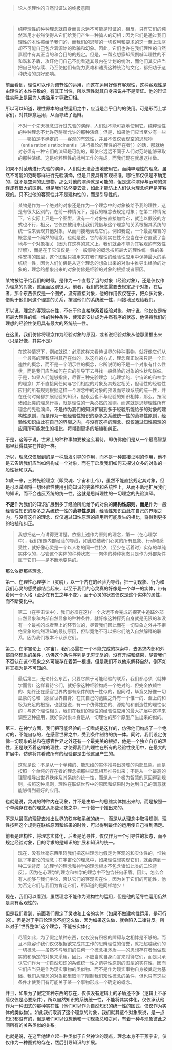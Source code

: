 <blockquote data-pid="dN_OeH3h">论人类理性的自然辩证法的终极意图</blockquote><p><br></p><blockquote data-pid="bJiQv5sp">纯粹理性的种种理念就自身而言永远不可能是辩证的，相反，只有它们的纯然滥用才必然使得从它们给我们产生一种骗人的幻相；因为它们是通过我们理性的本性被给予我们的，而我们的思辨的一切权利和要求的这一至上法庭却不可能自己包含着源始的欺骗和幻象。因此，它们也许在我们理性的自然禀赋中有其正当的和合目的的规定。但是，一帮玄想家却照例喊叫理性的不和谐和矛盾，攻讦他们自己不能看透其最内在计划的统治，而他们其实应当把自己的存续、乃至使他们有能力责难和谴责这种统治的文化，都归功于这种统治的良好影响。</blockquote><p data-pid="BhataI9o">前面看到，理性可以作为调节性的运用，而这在运用好像有客观性，这种客观性是由理性的本性导致的，有其正当性，所以理性就其自身来说并不是辩证。他的辩证性实际上是因为人类滥用才导致幻相。</p><p data-pid="1r1WXGOg">所以可以知道，理性原本的自然运用之中，应当是合乎目的的使用。可是形而上学家们，对其肆意运用，从而导致了诡辩。</p><blockquote data-pid="IuonKukT">不对一个先天概念进行过先验的演绎，人们就不能可靠地使用它。纯粹理性的种种理念不允许范畴所允许的那种演绎；但是，如果他们应当至少有一些——哪怕是不确定的——客观的有效性，并且不仅仅表现空的思想物（entia rationis ratiocinantis［进行推论的理性的存在者］）的话，那就绝对必须有一种它们的演绎是可能的，即使它远远不同于人们对范畴能够采取的那种演绎。这是纯粹理性的批判工作的完成，而我们现在就想这样做。</blockquote><p data-pid="9Ox6BaaC">如果不对范畴进行先验的演绎，人们就无法合法地使用它。而纯粹理性的理念，虽然不可能如范畴那样进行先验演绎，但是只要具有客观校准，哪怕那仅仅是不确定的，就不是空洞的思想物。那么对他的演绎就是可能的，但是这种演绎与范畴的演绎却有很大的区别。但是我们依然要去做，如此才能防止人们认为理念纯粹是非客观的。只不过他的客观性并不是建构性的，而是引导性的。</p><blockquote data-pid="d9RLEtVJ">某物是作为一个绝对的对象还是作为一个理念中的对象被给予我的理性，这是有很大区别的。在前一种情况下，是我的概念去规定对象；在第二种情况下，它实际上只是一个图型，没有一个对象被直接加给它，就连以假设的方式也不行，相反，它仅仅被用来让我们凭借与这个理念的关系根据其系统的统一性来表现其他对象，从而间接地表现它们。例如我说，一个最高理智的概念是一个纯然的理念，也就是说，它的客观实在性不应当在于它直截了当地与一个对象相关（因为在这样的意义上，我们就会不能为其客观的有效性辩解），而是在于它仅仅是一个一般事物的概念按照最大的理性统一性的条件安排的图型，这个图型只被用来在我们理性的经验性应用中保持最大的系统统一性，因为人们仿佛是从这个理念的想象出来的对象中推导出经验的对象的，理念的想象出来的对象仿佛是经验的对象的根据或者原因。</blockquote><p data-pid="dkbiAJIk">某物被给予给我们的时候，是作为一个直截了当的对象（经验对象），还是仅仅作为理念的对象，这里面区别很大。前者，我们的概念需要去规定那个对象，在后者，那个东西仅仅是一个图式，没有直接对象，他的作用仅仅在于，把众多对象，借助于他们同这个理念的关系，按照他们的系统统一性，间接地呈现给我们。</p><p data-pid="XDbfu8mj">所以说，理念的客观实在性，不在于他直接联系着经验对象，勿宁说，他仅仅是按照最大理性的统一性的种种条件，使知识安排成为井然有序的状态，他保持我们的理想的经验性使用具有最大的系统统一性。</p><p data-pid="MNFWVGEh">在这里，我们仿佛将理念作为经验对象的原因，或者说经验对象从他那里推出来（只是好像，其实不是）</p><blockquote data-pid="o34GVrW2">在这种情况下，例如就说：必须这样来看待世界的种种事物，就好像它们从一个最高的理智获得其存在似的。以这样的方式，理念真正说来只是一个启迪性的概念，而不是一个明示性的概念，它所说明的不是一个对象有什么性状，而是我们应当如何在它的引导下去寻找一般经验的对象的性状和联结。于是，如果人们能够指出，尽管三种先验理念（心理学的、宇宙论的和神学的理念）并不直接同任何与它们相应的对象及其规定相关，但理性的经验性应用的所有规则根据这样一个理念中的对象的预设而导致系统的统一性，并在任何时候都扩展经验的知识，但永远也不与经验的知识相悖，那么，按照诸如此类的理念行事，就是理性的一条必然的准则。而这就是思辨理性所有理念的先验演绎，<b>不是作为我们的知识扩展到多于经验所能给予的对象的建构性原则，而是作为一般经验性知识的杂多之系统统一性的范导性原则，经验性知识由此在自己的界限之内，与没有这样的理念、仅仅通过知性原理的应用所可能发生的相比，将得到更多的培植和纠正。</b></blockquote><p data-pid="wLuE-KCV">于是，这等于说，世界上的种种事物要被这么看待，即仿佛他们是从一个最高智慧那里获得其实在性的一样。</p><p data-pid="nxtyz7aP">所以，理念仅仅起到的是一种启发引导的作用，而不是一种直接证明的作用，他不是去告诉我们应当如何构成一个对象，而在于启发我们如何去探讨众多的对象的一般性状和联系。</p><p data-pid="KjN5aOLd">如此一来，三种先验理念（即灵魂、宇宙和上帝），虽然不能直接规定其对象，但是可以试图将一切经验性使用引向知识的完备性和系统性上，从而不断地扩展我们的知识，而不会违反系统的统一性。这就是思辩理性的一切理念的先验演绎。</p><p data-pid="zLecNBRi"><b>不是</b>作为我们的知识扩展到多于经验所能给予的对象的<b>建构性原则</b>，<b>而是</b>作为一般经验性知识的杂多之系统统一性的<b>范导性原则</b>，经验性知识由此在自己的界限之内，与没有这样的理念、仅仅通过知性原理的应用所可能发生的相比，将得到更多的培植和纠正。</p><blockquote data-pid="-gNm48P6">我想把这一点讲得更清楚。依据上述作为原则的理念，第一（在心理学中），我们按照内部经验的导线，如此联结我们心灵的所有显象、行动和感受性，就好像心灵是一个以人格的同一性持久（至少在活着时）实存的单纯实体似的，尽管这个实体的种种状态——肉体的种种状态只是作为外部条件属于它们——是不断地变易的。</blockquote><p data-pid="hSZYxG3M">那么依据那些理念，</p><p data-pid="dgu-NesQ">第一、在理性心理学上（灵魂），以一个内在的经验为导线，把一切现象、行为和我们心灵的感受都结合起来，以至于我们的心灵真的好像是一个单一的实体，带有着同一个人格（至少在有生之年不变），至于心灵的状态仅仅是这个实体的属性，而不断变化中。</p><blockquote data-pid="MA5AWaYO">第二（在宇宙论中），我们必须在这样一个永远不会完成的探究中追踪外部自然显象和内部自然显象的种种条件，就好像这种探究自身就是无限的和没有一个最初的或者至上的环节似的，尽管我们因此而在一切显象之外并不拒绝显象的纯然理知的最初原因，但毕竟绝不可以把它们纳入自然解释的联系，因为我们根本不认识它们。</blockquote><p data-pid="3w2fzef2">第二、在宇宙论上（宇宙），我们必需在一个不能完成的探索中，去追求内部和外部自然现象的条件，仿佛这个条件序列是无穷无尽的，没有开端和结束，尽管我们不否认在这个现象之外可能存在着第一根据，但是我们不以他来解释自然，倒不如将其视为是不可知的。</p><blockquote data-pid="EndtEvDz">最后第三，无论什么东西，只要它属于可能经验的联系，我们都必须（就神学而言）这样看待它们，就好像这种经验构成一个绝对的、但完全依赖性的、始终还在感官世界内部有条件的统一性似的，但同时，毕竟又好像一切显象的总和（感官世界自身）在其自己的范围之外有一个惟一的、至上的和极为充足的根据，也就是说，有一个仿佛独立的、源始的和创造性的理性似的；与这个理性相关，我们在我们的理性的经验性应用的最大扩展中这样来调整这种应用，就好像对象本身是从一切理性的那个原型产生出来的似的。</blockquote><p data-pid="IKGf7j2O">第三、在神学方面，我们把可能经验的一切看成是这样的，仿佛他们构成了一个绝对的，不能自存的，在感官世界之中，受到条件制约的统一体。同时，我们设定仿佛一切现象的总和在感官世界之外还有一个最完美的根据，他是一个独立自存的理性，正是联系着这样的理性，才使得我们的理性在所有的经验性使用中，在最大的扩展中，仿佛将其看成所有的经验都是由他这里产生的。</p><blockquote data-pid="-2waORqe">这就是说：不是从一个单纯的、能思维的实体推导出灵魂的内部显象，而是按照一个单纯的存在者的理念把那些显现相互推导出来；不是从一个最高的理智推导出世界秩序及其系统的统一性，而是从一个极为智慧的原因得到规则，按照这种规则，理性在联结世界中的原因和结果时为达到自己的满意就能够得到最好的应用。</blockquote><p data-pid="BBJTTinp">也就是说，灵魂的种种内在现象，并不是由单一的思维实体推出来的，而是按照一个单纯存在者的理念从那些现象之中，一个接一个推出来的。</p><p data-pid="PCYU1o8j">不是从最高的理智去推出世界的秩序和系统的统一，而是从从理念中取得规则，理性按照这个规则在联结原因和结果的时候，可以得到最佳的运用使自己得到满足。</p><p data-pid="knDaiBo0">前者是建构性，将理念实体化，后者是范导性，仅仅作为一个引导性的状态，而不规定经验对象，目的寻求的是知识的扩展和知识的统一。</p><blockquote data-pid="4IBMbm6j">现在，没有丝毫东西阻碍我们把这些理念也假定为客观的和实体性的，惟独除了宇宙论的理念；在宇宙论的理念中，如果理性想实现它们，就会遇到一种二论背反（心理学的理念和神学的理念根本不包含诸如此类的二论背反）。因为在心理学的理念和神学的理念中不包含任何矛盾。因此，怎么会有人能够与我们争论，否认它们的客观实在性，因为关于它们的可能性，他为否定它们与我们为肯定它们，所知道的是同样地少！</blockquote><p data-pid="XGTqrNOY">现在，我们可以看到，虽然理念不能作为建构性的运用，但是他的范导性运用仍然是具有客观性的。</p><p data-pid="YnxjOUG-">但是我们看到，前面我们假定了灵魂和上帝的实体（如果不做建构性运用，是可行的）。但是对于宇宙论理念不能这么做，因为如果这么做，就会陷入二律背反。所以对于“世界整体”这个理念，不能被实体化</p><blockquote data-pid="w4G3vWvQ">尽管如此，为了假定某种东西，仅仅没有积极的障碍与之相悖是不够的。而且不能容许我们仅仅根据欲完成其工作的思辨理性的信誉，就把超越我们的一切概念——虽然不与我们的任何一个概念相矛盾——的思想存在者当做现实的和确定的对象来采用。因此，不应当就自身而言来对待它们，而是只承认它们作为一切自然知识的系统统一性之范导性原则的图型的实在性，因而它们应当只是作为现实事物的类似物、而不是作为现实事物自身被奠定为基础。我们从理念的对象那里取消了限制我们知性概念的条件，但也只有这些条件才使我们有可能关于某一个事物形成一个确定的概念。</blockquote><p data-pid="Ez2j-Isw">并且，如果为了假定某种东西的存在，仅仅没有逻辑上的矛盾还不够（逻辑上不矛盾仅仅是必要条件）。所以自然知识的系统统一性，不能将其实体化，仅仅承认他作为一种图式的那种实在性（他们可以作为自然知识的统一性的图式，仅仅作为实体的类似物）。如此我们取消了这个理念的对象，我们就其这个对象来说，是一点知识都没有的，但是我们可以设想他和一切现象总和之间，有着一种与现象彼此之间所有的关系类似的关系。</p><p data-pid="xpM1dIm7">也就是说，在这里他建立起一种类似于自然神论的观点，理念本身不干预宇宙，仅仅作为一种图式的存在，然后引导知识的扩展。</p>